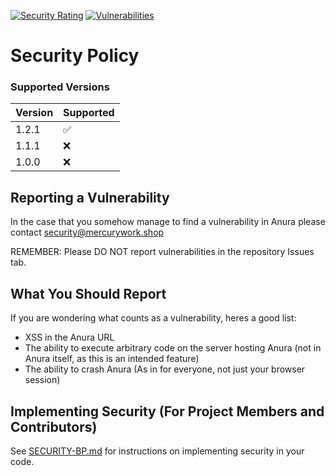 [![Security Rating](https://sonarcloud.io/api/project_badges/measure?project=MercuryWorkshop_anuraOS&metric=security_rating)](https://sonarcloud.io/summary/new_code?id=MercuryWorkshop_anuraOS)
[![Vulnerabilities](https://sonarcloud.io/api/project_badges/measure?project=MercuryWorkshop_anuraOS&metric=vulnerabilities)](https://sonarcloud.io/summary/new_code?id=MercuryWorkshop_anuraOS)

# Security Policy

### Supported Versions

| Version | Supported |
| ------- | --------- |
| 1.2.1   | ✅        |
| 1.1.1   | :x:       |
| 1.0.0   | :x:       |

## Reporting a Vulnerability

In the case that you somehow manage to find a vulnerability in Anura please contact security@mercurywork.shop

REMEMBER: Please DO NOT report vulnerabilities in the repository Issues tab.

## What You Should Report

If you are wondering what counts as a vulnerability, heres a good list:

-   XSS in the Anura URL
-   The ability to execute arbitrary code on the server hosting Anura (not in Anura itself, as this is an intended feature)
-   The ability to crash Anura (As in for everyone, not just your browser session)

## Implementing Security (For Project Members and Contributors)

See [SECURITY-BP.md](./documentation/SECURITY-BP.md) for instructions on implementing security in your code.
